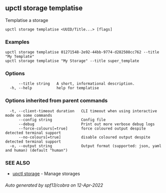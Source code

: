 ## upctl storage templatise

Templatise a storage

```
upctl storage templatise <UUID/Title...> [flags]
```

### Examples

```
upctl storage templatise 01271548-2e92-44bb-9774-d282508cc762 --title "My Template"
upctl storage templatise "My Storage" --title super_template
```

### Options

```
      --title string   A short, informational description.
  -h, --help           help for templatise
```

### Options inherited from parent commands

```
  -t, --client-timeout duration   CLI timeout when using interactive mode on some commands
      --config string             Config file
      --debug                     Print out more verbose debug logs
      --force-colours[=true]      force coloured output despite detected terminal support
      --no-colours[=true]         disable coloured output despite detected terminal support
  -o, --output string             Output format (supported: json, yaml and human) (default "human")
```

### SEE ALSO

* [upctl storage](upctl_storage.md)	 - Manage storages

###### Auto generated by spf13/cobra on 12-Apr-2022
